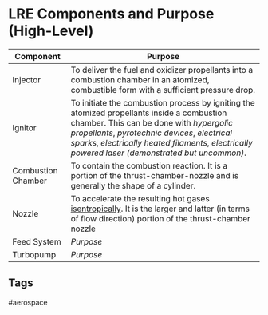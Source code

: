 # LRE Components and Purpose (High-Level) 

|Component|Purpose|  
|-|-|  
|Injector|To deliver the fuel and oxidizer propellants into a combustion chamber in an atomized, combustible form with a sufficient pressure drop.|  
|Ignitor|To initiate the combustion process by igniting the atomized propellants inside a combustion chamber. This can be done with *hypergolic propellants*, *pyrotechnic devices*, *electrical sparks*, *electrically heated filaments*, *electrically powered laser (demonstrated but uncommon)*.|  
|Combustion Chamber|To contain the combustion reaction. It is a portion of the thrust-chamber-nozzle and is generally the shape of a cylinder.|
|Nozzle|To accelerate the resulting hot gases [isentropically](./202201152231). It is the larger and latter (in terms of flow direction) portion of the thrust-chamber nozzle| 
|Feed System|*Purpose*|Depending on the combustion cycle of the engine, the feed systems delivers propellants through pipes, directed by valves,  from the propellant tanks to any and all injectors, cooling channels, and turbopumps. See [Liquid Rocket Engine Combustion Cycles]().
|Turbopump|*Purpose*|  

## Tags
#aerospace
